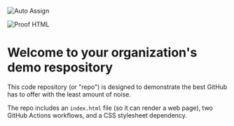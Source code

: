 ![Auto Assign](https://github.com/MoonlightStories/demo-repository/actions/workflows/auto-assign.yml/badge.svg)

![Proof HTML](https://github.com/MoonlightStories/demo-repository/actions/workflows/proof-html.yml/badge.svg)

# Welcome to your organization's demo respository
This code repository (or "repo") is designed to demonstrate the best GitHub has to offer with the least amount of noise.

The repo includes an `index.html` file (so it can render a web page), two GitHub Actions workflows, and a CSS stylesheet dependency.
